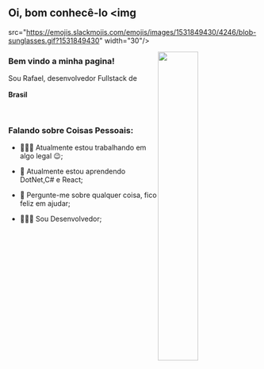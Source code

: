 ## Oi, bom conhecê-lo <img 
src="https://emojis.slackmojis.com/emojis/images/1531849430/4246/blob-sunglasses.gif?1531849430" width="30"/>

<img align="right" width="40%" src="https://media.giphy.com/media/YxdQy6Vxbvb44/giphy.gif" />


### Bem vindo a minha pagina!
<p>

Sou Rafael, desenvolvedor Fullstack de


<b>Brasil</b>
<img src="https://www.flaticon.com/svg/static/icons/svg/197/197386.svg" width="16"/>
</p>

<br/>

### Falando sobre Coisas Pessoais:

- 👩🏻‍💻 Atualmente estou trabalhando em algo legal :wink:;

- 🌱 Atualmente estou aprendendo DotNet,C# e React; 

- 💬 Pergunte-me sobre qualquer coisa, fico feliz em ajudar;

- 👩🏻‍🚀 Sou Desenvolvedor;

